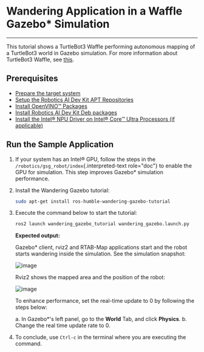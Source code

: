 
# Wandering Application in a Waffle Gazebo\* Simulation

---

This tutorial shows a TurtleBot3 Waffle performing autonomous mapping of
a TurtleBot3 world in Gazebo simulation. For more information about
TurtleBot3 Waffle, see
[this](https://emanual.robotis.com/docs/en/platform/turtlebot3/simulation/#gazebo-simulation).

## Prerequisites

- [Prepare the target system](https://docs.openedgeplatform.intel.com/edge-ai-suites/robotics-ai-suite/main/robotics/gsg_robot/prepare-system.html)
- [Setup the Robotics AI Dev Kit APT Repositories](https://docs.openedgeplatform.intel.com/edge-ai-suites/robotics-ai-suite/main/robotics/gsg_robot/apt-setup.html)
- [Install OpenVINO™ Packages](https://docs.openedgeplatform.intel.com/edge-ai-suites/robotics-ai-suite/main/robotics/gsg_robot/install-openvino.html)
- [Install Robotics AI Dev Kit Deb packages](https://docs.openedgeplatform.intel.com/edge-ai-suites/robotics-ai-suite/main/robotics/gsg_robot/install.html)
- [Install the Intel® NPU Driver on Intel® Core™ Ultra Processors (if applicable)](https://docs.openedgeplatform.intel.com/edge-ai-suites/robotics-ai-suite/main/robotics/gsg_robot/install-npu-driver.html)

## Run the Sample Application

1. If your system has an Intel® GPU, follow the steps in the
    `/robotics/gsg_robot/index`{.interpreted-text role="doc"} to enable
    the GPU for simulation. This step improves Gazebo\* simulation
    performance.

2. Install the Wandering Gazebo tutorial:

    ``` bash
    sudo apt-get install ros-humble-wandering-gazebo-tutorial
    ```

3. Execute the command below to start the tutorial:

    ``` bash
    ros2 launch wandering_gazebo_tutorial wandering_gazebo.launch.py
    ```

    **Expected output:**

    Gazebo\* client, rviz2 and RTAB-Map applications start and the robot
    starts wandering inside the simulation. See the simulation snapshot:

    ![image](images/gazebo_waffle.png)

    Rviz2 shows the mapped area and the position of the robot:

    ![image](images/wandering-gazebo-rviz2.png)

    To enhance performance, set the real-time update to 0 by following
    the steps below:

    a.  In Gazebo\*\'s left panel, go to the **World** Tab, and click
        **Physics**.
    b.  Change the real time update rate to 0.

4. To conclude, use `Ctrl-c` in the terminal where you are executing
    the command.
